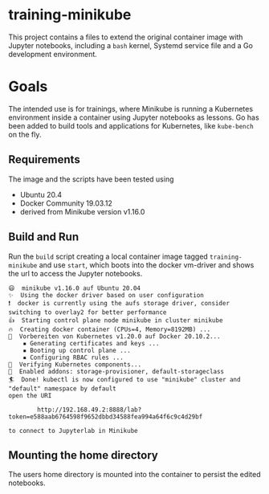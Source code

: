 # training-minikube

This project contains a files to extend the original container image with Jupyter notebooks, 
including a `bash` kernel, Systemd service file and a Go development environment.

# Goals

The intended use is for trainings, where Minikube is running a Kubernetes environment 
inside a container using Jupyter notebooks as lessons. Go has been added to build 
tools and applications for Kubernetes, like `kube-bench` on the fly.

## Requirements

The image and the scripts have been tested using 

* Ubuntu 20.4
* Docker Community 19.03.12
* derived from Minikube version v1.16.0

## Build and Run

Run the `build` script creating a local container image tagged `training-minikube` 
and use `start`, which boots into the docker vm-driver and shows the url to access the Jupyter notebooks.

```
😄  minikube v1.16.0 auf Ubuntu 20.04
✨  Using the docker driver based on user configuration
❗  docker is currently using the aufs storage driver, consider switching to overlay2 for better performance
👍  Starting control plane node minikube in cluster minikube
🔥  Creating docker container (CPUs=4, Memory=8192MB) ...
🐳  Vorbereiten von Kubernetes v1.20.0 auf Docker 20.10.2...
    ▪ Generating certificates and keys ...
    ▪ Booting up control plane ...
    ▪ Configuring RBAC rules ...
🔎  Verifying Kubernetes components...
🌟  Enabled addons: storage-provisioner, default-storageclass
🏄  Done! kubectl is now configured to use "minikube" cluster and "default" namespace by default
open the URI  

		http://192.168.49.2:8888/lab?token=e588aab6764598f9652dbbd34588fea994a64f6c9c4d29bf

to connect to Jupyterlab in Minikube

```

## Mounting the home directory

The users home directory is mounted into the container to persist the edited notebooks.
